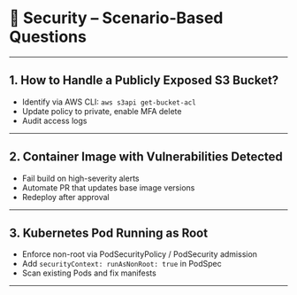# 🔐 Security – Scenario‑Based Questions

---

## 1. How to Handle a Publicly Exposed S3 Bucket?

- Identify via AWS CLI: `aws s3api get-bucket-acl`  
- Update policy to private, enable MFA delete  
- Audit access logs

---

## 2. Container Image with Vulnerabilities Detected

- Fail build on high-severity alerts  
- Automate PR that updates base image versions  
- Redeploy after approval

---

## 3. Kubernetes Pod Running as Root

- Enforce non-root via PodSecurityPolicy / PodSecurity admission  
- Add `securityContext: runAsNonRoot: true` in PodSpec  
- Scan existing Pods and fix manifests

---
